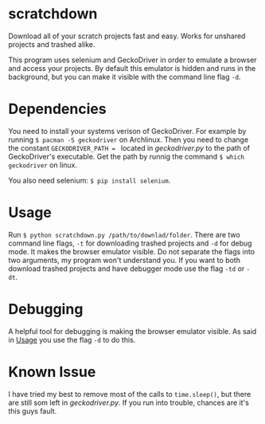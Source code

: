 # scratchdown
Download all of your scratch projects fast and easy. Works for unshared projects and trashed alike.

This program uses selenium and GeckoDriver in order to emulate a browser and access your projects. By default this emulator is hidden and runs in the background, but you can make it visible with the command line flag ```-d```.
# Dependencies
You need to install your systems verison of GeckoDriver. For example by running ```$ pacman -S geckodriver``` on Archlinux. Then you need to change the constant ```GECKODRIVER_PATH = ``` located in *geckodriver.py* to the path of GeckoDriver's executable. Get the path by runnig the command ```$ which geckodriver``` on linux.

You also need selenium: ```$ pip install selenium```.

# Usage
Run ```$ python scratchdown.py /path/to/downlad/folder```. There are two command line flags, ```-t``` for downloading trashed projects and ```-d``` for debug mode. It makes the browser emulator visible. Do not separate the flags into two arguments, my program won't understand you. If you want to both download trashed projects and have debugger mode use the flag ```-td``` or ```-dt```.

# Debugging
A helpful tool for debugging is making the browser emulator visible. As said in [Usage](#Usage) you use the flag ```-d``` to do this.

# Known Issue
I have tried my best to remove most of the calls to ```time.sleep()```, but there are still som left in *geckodriver.py*. If you run into trouble, chances are it's this guys fault.
